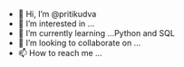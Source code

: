 - 👋 Hi, I’m @pritikudva
- 👀 I’m interested in ...
- 🌱 I’m currently learning ...Python and SQL
- 💞️ I’m looking to collaborate on ...
- 📫 How to reach me ...

<!---
pritikudva/pritikudva is a ✨ special ✨ repository because its `README.md` (this file) appears on your GitHub profile.
You can click the Preview link to take a look at your changes.
--->
